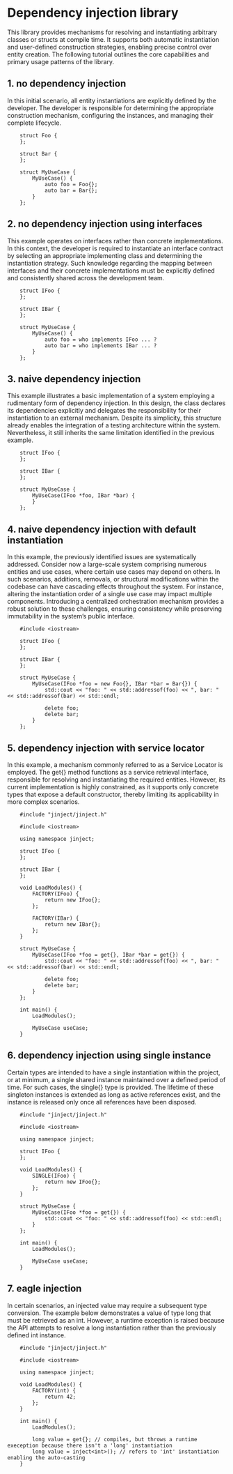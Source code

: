 # Dependency injection library

This library provides mechanisms for resolving and instantiating arbitrary classes or structs at compile time. It supports both automatic instantiation and user-defined construction strategies, enabling precise control over entity creation. The following tutorial outlines the core capabilities and primary usage patterns of the library.

## 1. no dependency injection

In this initial scenario, all entity instantiations are explicitly defined by the developer. The developer is responsible for determining the appropriate construction mechanism, configuring the instances, and managing their complete lifecycle.

```
    struct Foo {
    };

    struct Bar {
    };

    struct MyUseCase {
        MyUseCase() {
            auto foo = Foo{};
            auto bar = Bar{};
        }
    };
```

## 2. no dependency injection using interfaces

This example operates on interfaces rather than concrete implementations. In this context, the developer is required to instantiate an interface contract by selecting an appropriate implementing class and determining the instantiation strategy. Such knowledge regarding the mapping between interfaces and their concrete implementations must be explicitly defined and consistently shared across the development team.

```
    struct IFoo {
    };

    struct IBar {
    };

    struct MyUseCase {
        MyUseCase() {
            auto foo = who implements IFoo ... ?
            auto bar = who implements IBar ... ?
        }
    };
```

## 3. naive dependency injection

This example illustrates a basic implementation of a system employing a rudimentary form of dependency injection. In this design, the class declares its dependencies explicitly and delegates the responsibility for their instantiation to an external mechanism. Despite its simplicity, this structure already enables the integration of a testing architecture within the system. Nevertheless, it still inherits the same limitation identified in the previous example.

```
    struct IFoo {
    };

    struct IBar {
    };

    struct MyUseCase {
        MyUseCase(IFoo *foo, IBar *bar) {
        }
    };
```

## 4. naive dependency injection with default instantiation

In this example, the previously identified issues are systematically addressed. Consider now a large-scale system comprising numerous entities and use cases, where certain use cases may depend on others. In such scenarios, additions, removals, or structural modifications within the codebase can have cascading effects throughout the system. For instance, altering the instantiation order of a single use case may impact multiple components. Introducing a centralized orchestration mechanism provides a robust solution to these challenges, ensuring consistency while preserving immutability in the system’s public interface.

```
    #include <iostream>

    struct IFoo {
    };

    struct IBar {
    };

    struct MyUseCase {
        MyUseCase(IFoo *foo = new Foo{}, IBar *bar = Bar{}) {
            std::cout << "foo: " << std::addressof(foo) << ", bar: " << std::addressof(bar) << std::endl;

            delete foo;
            delete bar;
        }
    };
```

## 5. dependency injection with service locator

In this example, a mechanism commonly referred to as a Service Locator is employed. The get{} method functions as a service retrieval interface, responsible for resolving and instantiating the required entities. However, its current implementation is highly constrained, as it supports only concrete types that expose a default constructor, thereby limiting its applicability in more complex scenarios.

```
    #include "jinject/jinject.h"

    #include <iostream>

    using namespace jinject;

    struct IFoo {
    };

    struct IBar {
    };  

    void LoadModules() {
        FACTORY(IFoo) {
            return new IFoo{};
        };

        FACTORY(IBar) {
            return new IBar{};
        };
    }

    struct MyUseCase {
        MyUseCase(IFoo *foo = get{}, IBar *bar = get{}) {
            std::cout << "foo: " << std::addressof(foo) << ", bar: " << std::addressof(bar) << std::endl;
      
            delete foo;
            delete bar;
        }
    };

    int main() {
        LoadModules();

        MyUseCase useCase;
    }

```

## 6. dependency injection using single instance

Certain types are intended to have a single instantiation within the project, or at minimum, a single shared instance maintained over a defined period of time. For such cases, the single{} type is provided. The lifetime of these singleton instances is extended as long as active references exist, and the instance is released only once all references have been disposed.

```
    #include "jinject/jinject.h"

    #include <iostream>

    using namespace jinject;

    struct IFoo {
    };

    void LoadModules() {
        SINGLE(IFoo) {
            return new IFoo{};
        };
    }

    struct MyUseCase {
        MyUseCase(IFoo *foo = get{}) {
            std::cout << "foo: " << std::addressof(foo) << std::endl;
        }
    };

    int main() {
        LoadModules();

        MyUseCase useCase;
    }

```

## 7. eagle injection

In certain scenarios, an injected value may require a subsequent type conversion. The example below demonstrates a value of type long that must be retrieved as an int. However, a runtime exception is raised because the API attempts to resolve a long instantiation rather than the previously defined int instance.

```
    #include "jinject/jinject.h"

    #include <iostream>

    using namespace jinject;

    void LoadModules() {
        FACTORY(int) {
            return 42;
        };
    }

    int main() {
        LoadModules();

        long value = get{}; // compiles, but throws a runtime exeception because there isn't a 'long' instantiation
        long value = inject<int>(); // refers to 'int' instantiation enabling the auto-casting
    }

```
